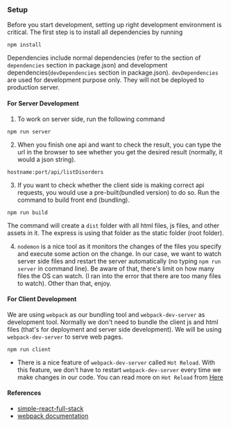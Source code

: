 ### Setup
Before you start development, setting up right development environment is critical. The first step is to install all dependencies by running
```
npm install
```

Dependencies include normal dependencies (refer to the section of `dependencies` section in package.json) and development dependencies(`devDependencies` section in package.json). `devDependencies` are used for development purpose only. They will not be deployed to production server.


#### For Server Development
1. To work on server side, run the following command
```
npm run server
```

2. When you finish one api and want to check the result, you can type the url in the browser to see whether you get the desired result (normally, it would a json string).
```
hostname:port/api/listDisorders
```

3. If you want to check whether the client side is making correct api requests, you would use a pre-built(bundled version) to do so. Run the command to build front end (bundling).
```
npm run build
```
The command will create a `dist` folder with all html files, js files, and other assets in it. The express is using that folder as the static folder (root folder).

4. `nodemon` is a nice tool as it monitors the changes of the files you specify and execute some action on the change. In our case, we want to watch server side files and restart the server automatically (no typing `npm run server` in command line). Be aware of that, there's limit on how many files the OS can watch. (I ran into the error that there are too many files to watch). Other than that, enjoy.

#### For Client Development
We are using `webpack` as our bundling tool and `webpack-dev-server` as development tool. Normally we don't need to bundle the client js and html files (that's for deployment and server side development). We will be using `webpack-dev-server` to serve web pages.
```
npm run client
```
+ There is a nice feature of `webpack-dev-server` called `Hot Reload`. With this feature, we don't have to restart `webpack-dev-server` every time we make changes in our code. You can read more on `Hot Reload` from [Here](https://webpack.js.org/concepts/hot-module-replacement/)


#### References
+ [simple-react-full-stack](https://github.com/crsandeep/simple-react-full-stack)
+ [webpack documentation](https://webpack.js.org/)
